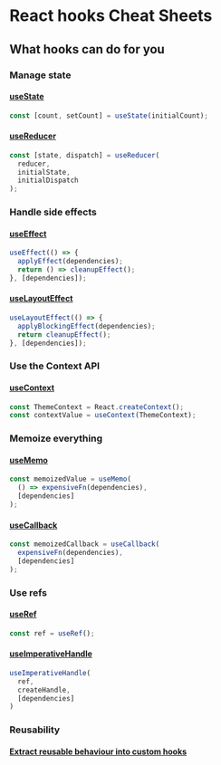 # React hooks Cheat Sheets

## What hooks can do for you

### Manage state

#### [useState](/docs/useState.md)

```javascript
const [count, setCount] = useState(initialCount);
```

#### [useReducer](/docs/useReducer.md)

```javascript
const [state, dispatch] = useReducer(
  reducer, 
  initialState, 
  initialDispatch
);
```

### Handle side effects

#### [useEffect](/docs/useEffect.md)

```javascript
useEffect(() => {
  applyEffect(dependencies);
  return () => cleanupEffect();
}, [dependencies]);
```

#### [useLayoutEffect](/docs/useLayoutEffect.md)

```javascript
useLayoutEffect(() => {
  applyBlockingEffect(dependencies);
  return cleanupEffect();
}, [dependencies]);
```

### Use the Context API

#### [useContext](/docs/useContext.md)

```javascript
const ThemeContext = React.createContext();
const contextValue = useContext(ThemeContext);
```

### Memoize everything

#### [useMemo](/docs/useMemo.md)

```javascript
const memoizedValue = useMemo(
  () => expensiveFn(dependencies),
  [dependencies]  
);
```

#### [useCallback](/docs/useCallback.md)

```javascript
const memoizedCallback = useCallback(
  expensiveFn(dependencies),
  [dependencies]
);
```

### Use refs

#### [useRef](/docs/useRef.md)

```javascript
const ref = useRef();
```

#### [useImperativeHandle](/docs/useImperativeHandle.md)

```javascript
useImperativeHandle(
  ref,
  createHandle,
  [dependencies]
)
```

### Reusability

#### [Extract reusable behaviour into custom hooks](/docs/customHooks.md)
